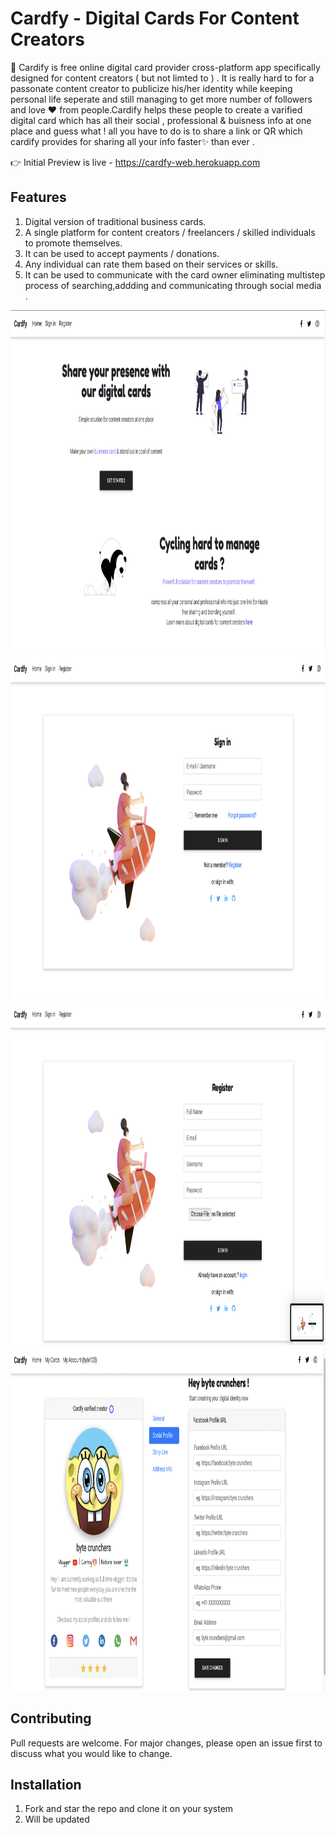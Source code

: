
# Cardfy - Digital Cards For Content Creators 

:information_desk_person: Cardify is free online digital card provider cross-platform app specifically designed for content creators ( but not limted to ) . It is really hard  to for a passonate content creator to publicize his/her identity while keeping personal life seperate and still managing to get more number of followers and love :heart: from people.Cardify helps these people to create a varified digital card which has all their social , professional & buisness info at one place and guess what ! all you have to do is to share a link or QR which cardify provides for sharing all your info faster:sparkles: than ever . 

:point_right: Initial Preview is live - https://cardfy-web.herokuapp.com

## Features

1. Digital version of traditional business cards.
2. A single platform for content creators / freelancers / skilled individuals to promote themselves.
3. It can be used to accept payments / donations.
4. Any individual can rate them based on their services or skills.
5. It can be used to communicate with the card owner eliminating multistep process of searching,addding and communicating through social media .


<img src = "assets/1.png" height ="550px" width="1000px"/>
<img src = "assets/2.png" height ="550px" width="1000px"/>
<img src = "assets/3.png" height ="550px" width="1000px"/>
<img src = "assets/5.png" height ="550px" width="1000px"/>


## Contributing

Pull requests are welcome. For major changes, please open an issue first to discuss what you would like to change.

## Installation

1. Fork and star the repo and clone it on your system 
2. Will be updated 
 

